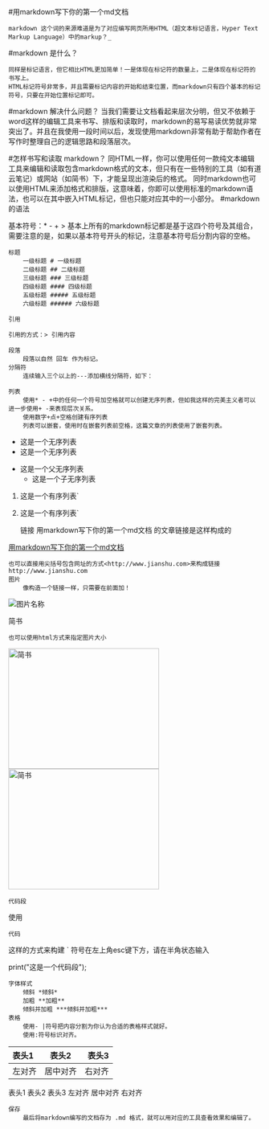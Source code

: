 #用markdown写下你的第一个md文档

    markdown 这个词的来源难道是为了对应编写网页所用HTML（超文本标记语言，Hyper Text Markup Language）中的markup？_

#markdown 是什么？

	同样是标记语言，但它相比HTML更加简单！一是体现在标记符的数量上，二是体现在标记符的书写上。
	HTML标记符号非常多，并且需要标记内容的开始和结束位置，而markdown只有四个基本的标记符号，只要在开始位置标记即可。

#markdown 解决什么问题？
当我们需要让文档看起来层次分明，但又不依赖于word这样的编辑工具来书写、排版和读取时，markdown的易写易读优势就非常突出了。并且在我使用一段时间以后，发现使用markdown非常有助于帮助作者在写作时整理自己的逻辑思路和段落层次。

#怎样书写和读取 markdown？
	同HTML一样，你可以使用任何一款纯文本编辑工具来编辑和读取包含markdown格式的文本，但只有在一些特别的工具（如有道云笔记）或网站（如简书）下，才能呈现出渲染后的格式。
	同时markdown也可以使用HTML来添加格式和排版，这意味着，你即可以使用标准的markdown语法，也可以在其中嵌入HTML标记，但也只能对应其中的一小部分。
#markdown 的语法

基本符号：* - + >
基本上所有的markdown标记都是基于这四个符号及其组合，需要注意的是，如果以基本符号开头的标记，注意基本符号后分割内容的空格。

    标题
        一级标题 # 一级标题
        二级标题 ## 二级标题
        三级标题 ### 三级标题
        四级标题 #### 四级标题
        五级标题 ##### 五级标题
        六级标题 ###### 六级标题

    引用

    引用的方式：> 引用内容

    段落
        段落以自然 回车 作为标记。
    分隔符
        连续输入三个以上的---添加横线分隔符，如下：

    列表
        使用* - +中的任何一个符号加空格就可以创建无序列表，但如我这样的完美主义者可以进一步使用+ -来表现层次关系。
        使用数字+点+空格创建有序列表
        列表可以嵌套，使用时在嵌套列表前空格，这篇文章的列表使用了嵌套列表。

* 这是一个无序列表
* 这是一个无序列表

+ 这是一个父无序列表
  - 这是一个子无序列表

1. 这是一个有序列表`
2. 这是一个有序列表`

    链接
        用markdown写下你的第一个md文档 的文章链接是这样构成的

[用markdown写下你的第一个md文档](http://www.jianshu.com/p/de9c98bba332) 

    也可以直接用尖括号包含网址的方式<http://www.jianshu.com>来构成链接 http://www.jianshu.com
    图片
        像构造一个链接一样，只需要在前面加！

![图片名称](图片地址)

简书

    也可以使用html方式来指定图片大小

<img src="http://upload-images.jianshu.io/upload_images/95646-5bfd0cecf587c766.png" width="300px" height="240px" alt="简书">

<img src="http://upload-images.jianshu.io/upload_images/95646-5bfd0cecf587c766.png" width="300px" height="240px" alt="简书">

    代码段

使用
```
代码
```
这样的方式来构建
` 符号在左上角esc键下方，请在半角状态输入

print("这是一个代码段");

    字体样式
        倾斜 *倾斜*
        加粗 **加粗**
        倾斜并加粗 ***倾斜并加粗***
    表格
        使用- |符号把内容分割为你认为合适的表格样式就好。
        使用:符号标识对齐。

表头1|表头2|表头3
:----|:-----:|-----:
左对齐|居中对齐|右对齐

表头1 	表头2 	表头3
左对齐 	居中对齐 	右对齐

    保存
        最后将markdown编写的文档存为 .md 格式，就可以用对应的工具查看效果和编辑了。

